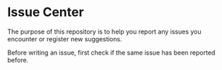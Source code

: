 # Issue Center

The purpose of this repository is to help you report any issues you encounter or register new suggestions.

Before writing an issue, first check if the same issue has been reported before.


